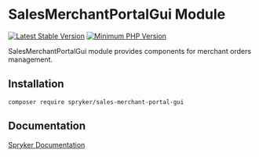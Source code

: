 # SalesMerchantPortalGui Module
[![Latest Stable Version](https://poser.pugx.org/spryker/sales-merchant-portal-gui/v/stable.svg)](https://packagist.org/packages/spryker/sales-merchant-portal-gui)
[![Minimum PHP Version](https://img.shields.io/badge/php-%3E%3D%207.4-8892BF.svg)](https://php.net/)

SalesMerchantPortalGui module provides components for merchant orders management.

## Installation

```
composer require spryker/sales-merchant-portal-gui
```

## Documentation

[Spryker Documentation](https://docs.spryker.com)
